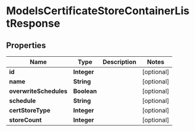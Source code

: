

# ModelsCertificateStoreContainerListResponse


## Properties

| Name | Type | Description | Notes |
|------------ | ------------- | ------------- | -------------|
|**id** | **Integer** |  |  [optional] |
|**name** | **String** |  |  [optional] |
|**overwriteSchedules** | **Boolean** |  |  [optional] |
|**schedule** | **String** |  |  [optional] |
|**certStoreType** | **Integer** |  |  [optional] |
|**storeCount** | **Integer** |  |  [optional] |



